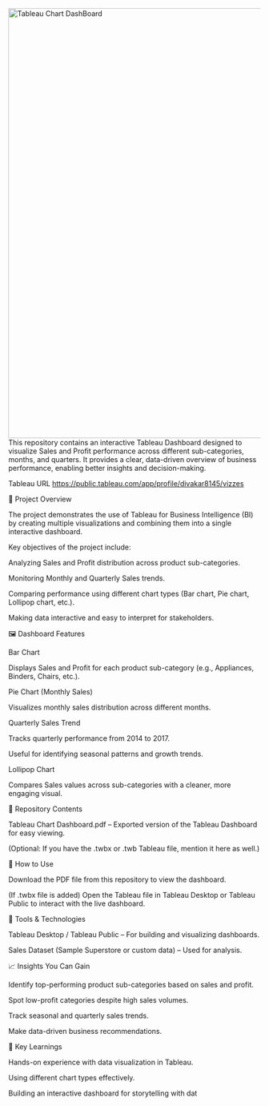 <img width="649" height="859" alt="Tableau Chart DashBoard" src="https://github.com/user-attachments/assets/71e20425-0f59-4cf5-9988-97c7893c5519" />
This repository contains an interactive Tableau Dashboard designed to visualize Sales and Profit performance across different sub-categories, months, and quarters. It provides a clear, data-driven overview of business performance, enabling better insights and decision-making.

Tableau URL https://public.tableau.com/app/profile/divakar8145/vizzes

📌 Project Overview

The project demonstrates the use of Tableau for Business Intelligence (BI) by creating multiple visualizations and combining them into a single interactive dashboard.

Key objectives of the project include:

Analyzing Sales and Profit distribution across product sub-categories.

Monitoring Monthly and Quarterly Sales trends.

Comparing performance using different chart types (Bar chart, Pie chart, Lollipop chart, etc.).

Making data interactive and easy to interpret for stakeholders.

🖼️ Dashboard Features

Bar Chart

Displays Sales and Profit for each product sub-category (e.g., Appliances, Binders, Chairs, etc.).

Pie Chart (Monthly Sales)

Visualizes monthly sales distribution across different months.

Quarterly Sales Trend

Tracks quarterly performance from 2014 to 2017.

Useful for identifying seasonal patterns and growth trends.

Lollipop Chart

Compares Sales values across sub-categories with a cleaner, more engaging visual.

📂 Repository Contents

Tableau Chart Dashboard.pdf – Exported version of the Tableau Dashboard for easy viewing.

(Optional: If you have the .twbx or .twb Tableau file, mention it here as well.)

🚀 How to Use

Download the PDF file from this repository to view the dashboard.

(If .twbx file is added) Open the Tableau file in Tableau Desktop or Tableau Public to interact with the live dashboard.

🔧 Tools & Technologies

Tableau Desktop / Tableau Public – For building and visualizing dashboards.

Sales Dataset (Sample Superstore or custom data) – Used for analysis.

📈 Insights You Can Gain

Identify top-performing product sub-categories based on sales and profit.

Spot low-profit categories despite high sales volumes.

Track seasonal and quarterly sales trends.

Make data-driven business recommendations.

🌟 Key Learnings

Hands-on experience with data visualization in Tableau.

Using different chart types effectively.

Building an interactive dashboard for storytelling with dat
